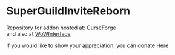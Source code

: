 # SuperGuildInviteReborn
Repository for addon hosted at:
[CurseForge](https://wow.curseforge.com/projects/superguildinvite-reborn)  
and also at [WoWInterface](https://www.wowinterface.com/downloads/info24080-SuperGuildInvite2.html#info)  
 
If you would like to show your appreciation, you can donate [Here](https://www.paypal.com/cgi-bin/webscr?cmd=_s-xclick&hosted_button_id=NE78S2XQG9D6Q)
